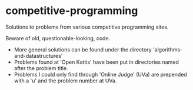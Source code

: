 # competitive-programming

Solutions to problems from various competitive programming sites.

Beware of old, questionable-looking, code.

* More general solutions can be found under the directory 'algorithms-and-datastructures'
* Problems found at 'Open Kattis' have been put in directories named after the problem title.
* Problems I could only find through 'Online Judge' (UVa) are prepended with a 'u' and the problem number at UVa.
